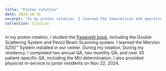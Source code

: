 ```yaml
---
title: "Proton rotation"
date: 2024-10-15
excerpt: "In my proton rotation, I learned the theoretical and operational principle of Mervion S250™ System installed in our center. During my residency, I completed two annual QA, two monthly QA, and over 30 patient-specific QA, including the MU determination."
collection: clinical
---
```


In my proton rotation, I studied the [Paganetti book](https://www.google.com/books/edition/Proton_Therapy_Physics/IGPRBQAAQBAJ?hl=en&gbpv=0), including the Double Scattering System and Pencil Beam Scanning system. I learned the Mervion S250™ System installed in our center. During my rotation, During my residency, I completed two annual QA, two monthly QA, and over 30 patient-specific QA, including the MU determination. I also provided physicist in-service to junior residents on Nov 22, 2024.